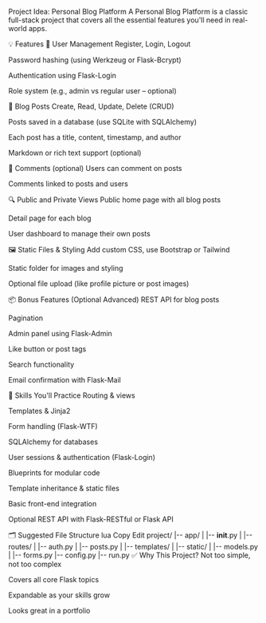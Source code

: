  Project Idea: Personal Blog Platform
A Personal Blog Platform is a classic full-stack project that covers all the essential features you'll need in real-world apps.

💡 Features
👤 User Management
Register, Login, Logout

Password hashing (using Werkzeug or Flask-Bcrypt)

Authentication using Flask-Login

Role system (e.g., admin vs regular user – optional)

📝 Blog Posts
Create, Read, Update, Delete (CRUD)

Posts saved in a database (use SQLite with SQLAlchemy)

Each post has a title, content, timestamp, and author

Markdown or rich text support (optional)

💬 Comments (optional)
Users can comment on posts

Comments linked to posts and users

🔍 Public and Private Views
Public home page with all blog posts

Detail page for each blog

User dashboard to manage their own posts

🖼️ Static Files & Styling
Add custom CSS, use Bootstrap or Tailwind

Static folder for images and styling

Optional file upload (like profile picture or post images)

📦 Bonus Features (Optional Advanced)
REST API for blog posts

Pagination

Admin panel using Flask-Admin

Like button or post tags

Search functionality

Email confirmation with Flask-Mail

🧠 Skills You'll Practice
Routing & views

Templates & Jinja2

Form handling (Flask-WTF)

SQLAlchemy for databases

User sessions & authentication (Flask-Login)

Blueprints for modular code

Template inheritance & static files

Basic front-end integration

Optional REST API with Flask-RESTful or Flask API

🗂️ Suggested File Structure
lua
Copy
Edit
project/
|-- app/
|   |-- __init__.py
|   |-- routes/
|       |-- auth.py
|       |-- posts.py
|   |-- templates/
|   |-- static/
|   |-- models.py
|   |-- forms.py
|-- config.py
|-- run.py
✅ Why This Project?
Not too simple, not too complex

Covers all core Flask topics

Expandable as your skills grow

Looks great in a portfolio